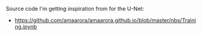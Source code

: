Source code I'm getting inspiration from for the U-Net:
- https://github.com/amaarora/amaarora.github.io/blob/master/nbs/Training.ipynb
